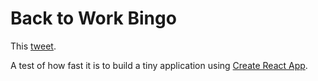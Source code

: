 # Back to Work Bingo

This [tweet](https://twitter.com/SoVeryBritish/status/816199267337572352).

A test of how fast it is to build a tiny application using [Create React App](https://github.com/facebookincubator/create-react-app).
